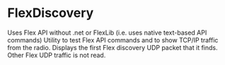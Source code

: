 # FlexDiscovery
   Uses Flex API without .net or FlexLib (i.e. uses native text-based API commands)     Utility to test Flex API commands and to show TCP/IP traffic from the radio.    Displays the first Flex discovery UDP packet that it finds.  Other Flex UDP traffic is not read.
